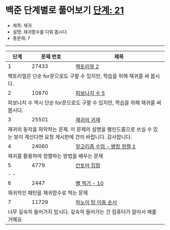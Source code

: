 # 백준 단계별로 풀어보기 [단계: 21](https://www.acmicpc.net/step/19)

- 제목: 재귀
- 설명: 재귀함수를 다뤄 봅시다.
- 총문제: 7
---
<P>
  <table>
    <thead><tr><th>단계</th><th>문제 번호</th><th>제목</th></tr></thead>
    <tbody>
      <tr><td>1</td><td>27433</td><td><a href="https://www.acmicpc.net/problem/27433">팩토리얼 2</a></td></tr>
      <tr><td colspan="3">팩토리얼은 단순 for문으로도 구할 수 있지만, 학습을 위해 재귀를 써 봅시다.</td></tr>
      <tr><td>2</td><td>10870</td><td><a href="https://www.acmicpc.net/problem/10870">피보나치 수 5</a></td></tr>
      <tr><td colspan="3">피보나치 수 역시 단순 for문으로도 구할 수 있지만, 학습을 위해 재귀를 써 봅시다.</td></tr>
      <tr><td>3</td><td>25501</td><td><a href="https://www.acmicpc.net/problem/25501">재귀의 귀재</a></td></tr>
      <tr><td colspan="3">재귀의 동작을 파악하는 문제. 이 문제의 설명을 팰린드롬으로 쓰실 수 있는 분이 계신다면 요청 게시판에 건의 바랍니다. 감사합니다.</td></tr>
      <tr><td>4</td><td>24060</td><td><a href="https://www.acmicpc.net/problem/24060">알고리즘 수업 - 병합 정렬 1</a></td></tr>
      <tr><td colspan="3">재귀를 활용하여 정렬하는 방법을 배우는 문제</td></tr>
      <tr><td>5</td><td>4779</td><td><a href="https://www.acmicpc.net/problem/4779">칸토어 집합</a></td></tr>
      <tr><td colspan="3">- -</td></tr>
      <tr><td>6</td><td>2447</td><td><a href="https://www.acmicpc.net/problem/2447">별 찍기 - 10</a></td></tr>
      <tr><td colspan="3">재귀적인 패턴을 재귀함수로 찍는 문제</td></tr>
      <tr><td>7</td><td>11729</td><td><a href="https://www.acmicpc.net/problem/11729">하노이 탑 이동 순서</a></td></tr>
      <tr><td colspan="3">너무 깊숙히 들어가지 맙시다. 깊숙히 들어가는 건 컴퓨터가 알아서 해줄 거예요.</td></tr>
    </tbody>
  </table>
</P>

